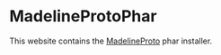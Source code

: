 # MadelineProtoPhar

This website contains the [MadelineProto](https://madelineproto.xyz) phar installer.

